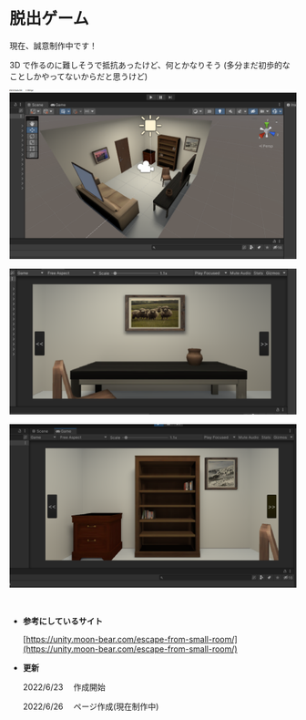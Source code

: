 # 脱出ゲーム

現在、誠意制作中です！

3D で作るのに難しそうで抵抗あったけど、何とかなりそう
(多分まだ初歩的なことしかやってないからだと思うけど)

![制作中1](./pic/practice2_1.png "制作中1")

![制作中2](./pic/practice2_2.png "制作中2")

![制作中3](./pic/practice2_3.png "制作中3")

<br/>

- **参考にしているサイト**

  [https://unity.moon-bear.com/escape-from-small-room/](https://unity.moon-bear.com/escape-from-small-room/)

- **更新**

  2022/6/23 　作成開始

  2022/6/26 　ページ作成(現在制作中)
